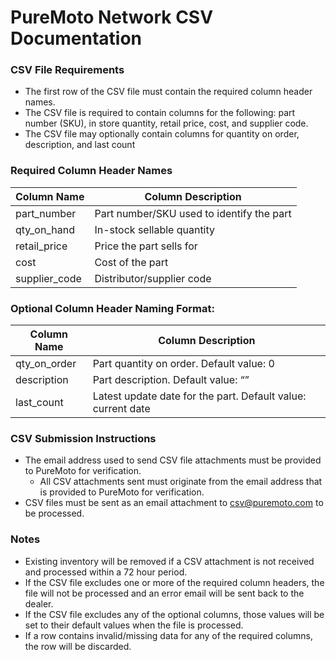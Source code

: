 # PureMoto Network CSV Documentation

### CSV File Requirements
* The first row of the CSV file must contain the required column header names.
* The CSV file is required to contain columns for the following: part number (SKU), in store quantity, retail price, cost, and supplier code.
* The CSV file may optionally contain columns for quantity on order, description, and last count

### Required Column Header Names
| Column Name   | Column Description                        |
| ------------- | ----------------------------------------- |
| part_number   | Part number/SKU used to identify the part |
| qty_on_hand   | In-stock sellable quantity                |
| retail_price  | Price the part sells for                  |
| cost          | Cost of the part                          |
| supplier_code | Distributor/supplier code                 |

### Optional Column Header Naming Format:
| Column Name   | Column Description                                           |
| ------------- | ------------------------------------------------------------ |
| qty_on_order  | Part quantity on order. Default value: 0                     |
| description   | Part description. Default value: “”                          |
| last_count    | Latest update date for the part. Default value: current date |

### CSV Submission Instructions
* The email address used to send CSV file attachments must be provided to PureMoto for verification.
    * All CSV attachments sent must originate from the email address that is provided to PureMoto for verification.
* CSV files must be sent as an email attachment to csv@puremoto.com to be processed.

### Notes
* Existing inventory will be removed if a CSV attachment is not received and processed within a 72 hour period.
* If the CSV file excludes one or more of the required column headers, the file will not be processed and an error email will be sent back to the dealer.
* If the CSV file excludes any of the optional columns, those values will be set to their default values when the file is processed.
* If a row contains invalid/missing data for any of the required columns, the row will be discarded.